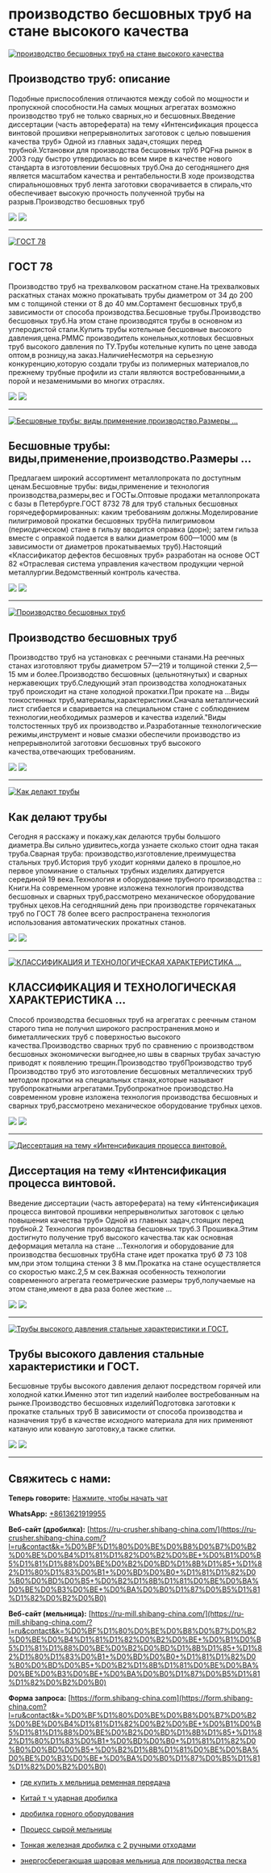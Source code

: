 # производство бесшовных труб на стане высокого качества

<a href="https://swt.shibang-china.com/?l=ru&img&k=%D0%BF%D1%80%D0%BE%D0%B8%D0%B7%D0%B2%D0%BE%D0%B4%D1%81%D1%82%D0%B2%D0%BE+%D0%B1%D0%B5%D1%81%D1%88%D0%BE%D0%B2%D0%BD%D1%8B%D1%85+%D1%82%D1%80%D1%83%D0%B1+%D0%BD%D0%B0+%D1%81%D1%82%D0%B0%D0%BD%D0%B5+%D0%B2%D1%8B%D1%81%D0%BE%D0%BA%D0%BE%D0%B3%D0%BE+%D0%BA%D0%B0%D1%87%D0%B5%D1%81%D1%82%D0%B2%D0%B0" target="_blank">![производство бесшовных труб на стане высокого качества](http://static.shibang-china.com/all-800x300/1368.jpg)</a>

## Производство труб: описание
Подобные приспособления отличаются между собой по мощности и пропускной способности.На самых мощных агрегатах возможно производство труб не только сварных,но и бесшовных.Введение диссертации (часть автореферата) на тему &#171;Интенсификация процесса винтовой прошивки непрерывнолитых заготовок с целью повышения качества труб&#187; Одной из главных задач,стоящих перед трубной.Установки для производства бесшовных трУб PQFна рынок в 2003 году быстро утвердилась во всем мире в качестве нового стандарта в изготовлении бесшовных труб.Она до сегодняшнего дня является масштабом качества и рентабельности.В ходе производства спиральношовных труб лента заготовки сворачивается в спираль,что обеспечивает высокую прочность полученной трубы на разрыв.Производство бесшовных труб


<a href="https://whatsapp.shibangsoft.com/WhatsApp.php" target="_blank" title="WhatsApp">![](http://static.shibang-china.com/icon/whatsapp.png)</a> <a href="https://swt.shibang-china.com/?l=ru&icon&k=%D0%BF%D1%80%D0%BE%D0%B8%D0%B7%D0%B2%D0%BE%D0%B4%D1%81%D1%82%D0%B2%D0%BE+%D0%B1%D0%B5%D1%81%D1%88%D0%BE%D0%B2%D0%BD%D1%8B%D1%85+%D1%82%D1%80%D1%83%D0%B1+%D0%BD%D0%B0+%D1%81%D1%82%D0%B0%D0%BD%D0%B5+%D0%B2%D1%8B%D1%81%D0%BE%D0%BA%D0%BE%D0%B3%D0%BE+%D0%BA%D0%B0%D1%87%D0%B5%D1%81%D1%82%D0%B2%D0%B0" target="_blank">![](http://static.shibang-china.com/icon/chat-ru.png)</a>

---

<a href="https://swt.shibang-china.com/?l=ru&img&k=%D0%BF%D1%80%D0%BE%D0%B8%D0%B7%D0%B2%D0%BE%D0%B4%D1%81%D1%82%D0%B2%D0%BE+%D0%B1%D0%B5%D1%81%D1%88%D0%BE%D0%B2%D0%BD%D1%8B%D1%85+%D1%82%D1%80%D1%83%D0%B1+%D0%BD%D0%B0+%D1%81%D1%82%D0%B0%D0%BD%D0%B5+%D0%B2%D1%8B%D1%81%D0%BE%D0%BA%D0%BE%D0%B3%D0%BE+%D0%BA%D0%B0%D1%87%D0%B5%D1%81%D1%82%D0%B2%D0%B0" target="_blank">![ГОСТ 78](http://static.shibang-china.com/all-800x300/941.jpg)</a>

## ГОСТ 78
Производство труб на трехвалковом раскатном стане.На трехвалковых раскатных станах можно прокатывать трубы диаметром от 34 до 200 мм с толщиной стенки от 8 до 40 мм.Сортамент бесшовных труб,в зависимости от способа производства.Бесшовные трубы.Производство бесшовных труб.На этом стане производятся трубы в основном из углеродистой стали.Купить трубы котельные бесшовные высокого давления,цена.РММС производитель конельных,котловых бесшовных труб высокого давления по ТУ.Трубы котельные купить по цене завода оптом,в розницу,на заказ.НаличиеНесмотря на серьезную конкуренцию,которую создали трубы из полимерных материалов,по прежнему трубные профили из стали являются востребованными,а порой и незаменимыми во многих отраслях.


<a href="https://whatsapp.shibangsoft.com/WhatsApp.php" target="_blank" title="WhatsApp">![](http://static.shibang-china.com/icon/whatsapp.png)</a> <a href="https://swt.shibang-china.com/?l=ru&icon&k=%D0%BF%D1%80%D0%BE%D0%B8%D0%B7%D0%B2%D0%BE%D0%B4%D1%81%D1%82%D0%B2%D0%BE+%D0%B1%D0%B5%D1%81%D1%88%D0%BE%D0%B2%D0%BD%D1%8B%D1%85+%D1%82%D1%80%D1%83%D0%B1+%D0%BD%D0%B0+%D1%81%D1%82%D0%B0%D0%BD%D0%B5+%D0%B2%D1%8B%D1%81%D0%BE%D0%BA%D0%BE%D0%B3%D0%BE+%D0%BA%D0%B0%D1%87%D0%B5%D1%81%D1%82%D0%B2%D0%B0" target="_blank">![](http://static.shibang-china.com/icon/chat-ru.png)</a>

---

<a href="https://swt.shibang-china.com/?l=ru&img&k=%D0%BF%D1%80%D0%BE%D0%B8%D0%B7%D0%B2%D0%BE%D0%B4%D1%81%D1%82%D0%B2%D0%BE+%D0%B1%D0%B5%D1%81%D1%88%D0%BE%D0%B2%D0%BD%D1%8B%D1%85+%D1%82%D1%80%D1%83%D0%B1+%D0%BD%D0%B0+%D1%81%D1%82%D0%B0%D0%BD%D0%B5+%D0%B2%D1%8B%D1%81%D0%BE%D0%BA%D0%BE%D0%B3%D0%BE+%D0%BA%D0%B0%D1%87%D0%B5%D1%81%D1%82%D0%B2%D0%B0" target="_blank">![Бесшовные трубы: виды,применение,производство.Размеры …](http://static.shibang-china.com/all-800x300/351.jpg)</a>

## Бесшовные трубы: виды,применение,производство.Размеры …
Предлагаем широкий ассортимент металлопроката по доступным ценам.Бесшовные трубы: виды,применение и технология производства,размеры,вес и ГОСТы.Оптовые продажи металлопроката с базы в Петербурге.ГОСТ 8732 78 для труб стальных бесшовных горячедеформированных: каким требованиям должны.Моделирование пилигримовой прокатки бесшовных трубНа пилигримовом (периодическом) стане в гильзу вводится оправка (дорн); затем гильза вместе с оправкой подается в валки диаметром 600—1000 мм (в зависимости от диаметров прокатываемых труб).Настоящий &#171;Классификатор дефектов бесшовных труб&#187; разработан на основе ОСТ 82 &#171;Отраслевая система управления качеством продукции черной металлургии.Ведомственный контроль качества.


<a href="https://whatsapp.shibangsoft.com/WhatsApp.php" target="_blank" title="WhatsApp">![](http://static.shibang-china.com/icon/whatsapp.png)</a> <a href="https://swt.shibang-china.com/?l=ru&icon&k=%D0%BF%D1%80%D0%BE%D0%B8%D0%B7%D0%B2%D0%BE%D0%B4%D1%81%D1%82%D0%B2%D0%BE+%D0%B1%D0%B5%D1%81%D1%88%D0%BE%D0%B2%D0%BD%D1%8B%D1%85+%D1%82%D1%80%D1%83%D0%B1+%D0%BD%D0%B0+%D1%81%D1%82%D0%B0%D0%BD%D0%B5+%D0%B2%D1%8B%D1%81%D0%BE%D0%BA%D0%BE%D0%B3%D0%BE+%D0%BA%D0%B0%D1%87%D0%B5%D1%81%D1%82%D0%B2%D0%B0" target="_blank">![](http://static.shibang-china.com/icon/chat-ru.png)</a>

---

<a href="https://swt.shibang-china.com/?l=ru&img&k=%D0%BF%D1%80%D0%BE%D0%B8%D0%B7%D0%B2%D0%BE%D0%B4%D1%81%D1%82%D0%B2%D0%BE+%D0%B1%D0%B5%D1%81%D1%88%D0%BE%D0%B2%D0%BD%D1%8B%D1%85+%D1%82%D1%80%D1%83%D0%B1+%D0%BD%D0%B0+%D1%81%D1%82%D0%B0%D0%BD%D0%B5+%D0%B2%D1%8B%D1%81%D0%BE%D0%BA%D0%BE%D0%B3%D0%BE+%D0%BA%D0%B0%D1%87%D0%B5%D1%81%D1%82%D0%B2%D0%B0" target="_blank">![Производство бесшовных труб](http://static.shibang-china.com/all-800x300/40.jpg)</a>

## Производство бесшовных труб
Производство труб на установках с реечными станами.На реечных станах изготовляют трубы диаметром 57—219 и толщиной стенки 2,5—15 мм и более.Производство бесшовных (цельнотянутых) и сварных нержавеющих труб.Следующий этап производства холоднокатаных труб происходит на стане холодной прокатки.При прокате на …Виды тонкостенных труб,материалы,характеристики.Сначала металлический лист сгибается и сваривается на специальном стане с соблюдением технологии,необходимых размеров и качества изделий.&quot;Виды толстостенных труб их производство и.Разработанные технологические режимы,инструмент и новые смазки обеспечили производство из непрерывнолитой заготовки бесшовных труб высокого качества,отвечающих требованиям.


<a href="https://whatsapp.shibangsoft.com/WhatsApp.php" target="_blank" title="WhatsApp">![](http://static.shibang-china.com/icon/whatsapp.png)</a> <a href="https://swt.shibang-china.com/?l=ru&icon&k=%D0%BF%D1%80%D0%BE%D0%B8%D0%B7%D0%B2%D0%BE%D0%B4%D1%81%D1%82%D0%B2%D0%BE+%D0%B1%D0%B5%D1%81%D1%88%D0%BE%D0%B2%D0%BD%D1%8B%D1%85+%D1%82%D1%80%D1%83%D0%B1+%D0%BD%D0%B0+%D1%81%D1%82%D0%B0%D0%BD%D0%B5+%D0%B2%D1%8B%D1%81%D0%BE%D0%BA%D0%BE%D0%B3%D0%BE+%D0%BA%D0%B0%D1%87%D0%B5%D1%81%D1%82%D0%B2%D0%B0" target="_blank">![](http://static.shibang-china.com/icon/chat-ru.png)</a>

---

<a href="https://swt.shibang-china.com/?l=ru&img&k=%D0%BF%D1%80%D0%BE%D0%B8%D0%B7%D0%B2%D0%BE%D0%B4%D1%81%D1%82%D0%B2%D0%BE+%D0%B1%D0%B5%D1%81%D1%88%D0%BE%D0%B2%D0%BD%D1%8B%D1%85+%D1%82%D1%80%D1%83%D0%B1+%D0%BD%D0%B0+%D1%81%D1%82%D0%B0%D0%BD%D0%B5+%D0%B2%D1%8B%D1%81%D0%BE%D0%BA%D0%BE%D0%B3%D0%BE+%D0%BA%D0%B0%D1%87%D0%B5%D1%81%D1%82%D0%B2%D0%B0" target="_blank">![Как делают трубы](http://static.shibang-china.com/all-800x300/786.jpg)</a>

## Как делают трубы
Сегодня я расскажу и покажу,как делаются трубы большого диаметра.Вы сильно удивитесь,когда узнаете сколько стоит одна такая труба.Сварная труба: производство,изготовление,преимущества стальных труб.История труб уходит корнями далеко в прошлое,но первое упоминание о стальных трубных изделиях датируется серединой 19 века.Технология и оборудование трубного производства :: Книги.На современном уровне изложена технология производства бесшовных и сварных труб,рассмотрено механическое оборудование трубных цехов.На сегодняшний день при производстве горячекатаных труб по ГОСТ 78 более всего распространена технология использования автоматических прокатных станов.


<a href="https://whatsapp.shibangsoft.com/WhatsApp.php" target="_blank" title="WhatsApp">![](http://static.shibang-china.com/icon/whatsapp.png)</a> <a href="https://swt.shibang-china.com/?l=ru&icon&k=%D0%BF%D1%80%D0%BE%D0%B8%D0%B7%D0%B2%D0%BE%D0%B4%D1%81%D1%82%D0%B2%D0%BE+%D0%B1%D0%B5%D1%81%D1%88%D0%BE%D0%B2%D0%BD%D1%8B%D1%85+%D1%82%D1%80%D1%83%D0%B1+%D0%BD%D0%B0+%D1%81%D1%82%D0%B0%D0%BD%D0%B5+%D0%B2%D1%8B%D1%81%D0%BE%D0%BA%D0%BE%D0%B3%D0%BE+%D0%BA%D0%B0%D1%87%D0%B5%D1%81%D1%82%D0%B2%D0%B0" target="_blank">![](http://static.shibang-china.com/icon/chat-ru.png)</a>

---

<a href="https://swt.shibang-china.com/?l=ru&img&k=%D0%BF%D1%80%D0%BE%D0%B8%D0%B7%D0%B2%D0%BE%D0%B4%D1%81%D1%82%D0%B2%D0%BE+%D0%B1%D0%B5%D1%81%D1%88%D0%BE%D0%B2%D0%BD%D1%8B%D1%85+%D1%82%D1%80%D1%83%D0%B1+%D0%BD%D0%B0+%D1%81%D1%82%D0%B0%D0%BD%D0%B5+%D0%B2%D1%8B%D1%81%D0%BE%D0%BA%D0%BE%D0%B3%D0%BE+%D0%BA%D0%B0%D1%87%D0%B5%D1%81%D1%82%D0%B2%D0%B0" target="_blank">![КЛАССИФИКАЦИЯ И ТЕХНОЛОГИЧЕСКАЯ ХАРАКТЕРИСТИКА …](http://static.shibang-china.com/all-800x300/1103.jpg)</a>

## КЛАССИФИКАЦИЯ И ТЕХНОЛОГИЧЕСКАЯ ХАРАКТЕРИСТИКА …
Способ производства бесшовных труб на агрегатах с реечным станом старого типа не получил широкого распространения.моно и биметаллических труб с поверхностью высокого качества.Производство сварных труб по сравнению с производством бесшовных экономически выгоднее,но швы в сварных трубах зачастую приводят к появлению трещин.Производство трубПроизводство труб Производство труб это изготовление бесшовных металлических труб методом прокатки на специальных станах,которые называют трубопрокатными агрегатами.Трубопрокатное производство.На современном уровне изложена технология производства бесшовных и сварных труб,рассмотрено механическое оборудование трубных цехов.


<a href="https://whatsapp.shibangsoft.com/WhatsApp.php" target="_blank" title="WhatsApp">![](http://static.shibang-china.com/icon/whatsapp.png)</a> <a href="https://swt.shibang-china.com/?l=ru&icon&k=%D0%BF%D1%80%D0%BE%D0%B8%D0%B7%D0%B2%D0%BE%D0%B4%D1%81%D1%82%D0%B2%D0%BE+%D0%B1%D0%B5%D1%81%D1%88%D0%BE%D0%B2%D0%BD%D1%8B%D1%85+%D1%82%D1%80%D1%83%D0%B1+%D0%BD%D0%B0+%D1%81%D1%82%D0%B0%D0%BD%D0%B5+%D0%B2%D1%8B%D1%81%D0%BE%D0%BA%D0%BE%D0%B3%D0%BE+%D0%BA%D0%B0%D1%87%D0%B5%D1%81%D1%82%D0%B2%D0%B0" target="_blank">![](http://static.shibang-china.com/icon/chat-ru.png)</a>

---

<a href="https://swt.shibang-china.com/?l=ru&img&k=%D0%BF%D1%80%D0%BE%D0%B8%D0%B7%D0%B2%D0%BE%D0%B4%D1%81%D1%82%D0%B2%D0%BE+%D0%B1%D0%B5%D1%81%D1%88%D0%BE%D0%B2%D0%BD%D1%8B%D1%85+%D1%82%D1%80%D1%83%D0%B1+%D0%BD%D0%B0+%D1%81%D1%82%D0%B0%D0%BD%D0%B5+%D0%B2%D1%8B%D1%81%D0%BE%D0%BA%D0%BE%D0%B3%D0%BE+%D0%BA%D0%B0%D1%87%D0%B5%D1%81%D1%82%D0%B2%D0%B0" target="_blank">![Диссертация на тему &#171;Интенсификация процесса винтовой.](http://static.shibang-china.com/all-800x300/1008.jpg)</a>

## Диссертация на тему &#171;Интенсификация процесса винтовой.
Введение диссертации (часть автореферата) на тему &#171;Интенсификация процесса винтовой прошивки непрерывнолитых заготовок с целью повышения качества труб&#187; Одной из главных задач,стоящих перед трубной.2 Технология производства бесшовных труб.3 Прошивка.Этим достигнуто получение труб высокого качества.так как основная деформация металла на стане …Технология и оборудование для производства бесшовных трубНа стане идет прокатка труб &#216; 73 108 мм,при этом толщина стенки 3 8 мм.Прокатка на стане осуществляется со скоростью макс.2,5 м сек.Важная особенность технологии современного агрегата геометрические размеры труб,получаемые на этом стане,имеют в два раза более жесткие …


<a href="https://whatsapp.shibangsoft.com/WhatsApp.php" target="_blank" title="WhatsApp">![](http://static.shibang-china.com/icon/whatsapp.png)</a> <a href="https://swt.shibang-china.com/?l=ru&icon&k=%D0%BF%D1%80%D0%BE%D0%B8%D0%B7%D0%B2%D0%BE%D0%B4%D1%81%D1%82%D0%B2%D0%BE+%D0%B1%D0%B5%D1%81%D1%88%D0%BE%D0%B2%D0%BD%D1%8B%D1%85+%D1%82%D1%80%D1%83%D0%B1+%D0%BD%D0%B0+%D1%81%D1%82%D0%B0%D0%BD%D0%B5+%D0%B2%D1%8B%D1%81%D0%BE%D0%BA%D0%BE%D0%B3%D0%BE+%D0%BA%D0%B0%D1%87%D0%B5%D1%81%D1%82%D0%B2%D0%B0" target="_blank">![](http://static.shibang-china.com/icon/chat-ru.png)</a>

---

<a href="https://swt.shibang-china.com/?l=ru&img&k=%D0%BF%D1%80%D0%BE%D0%B8%D0%B7%D0%B2%D0%BE%D0%B4%D1%81%D1%82%D0%B2%D0%BE+%D0%B1%D0%B5%D1%81%D1%88%D0%BE%D0%B2%D0%BD%D1%8B%D1%85+%D1%82%D1%80%D1%83%D0%B1+%D0%BD%D0%B0+%D1%81%D1%82%D0%B0%D0%BD%D0%B5+%D0%B2%D1%8B%D1%81%D0%BE%D0%BA%D0%BE%D0%B3%D0%BE+%D0%BA%D0%B0%D1%87%D0%B5%D1%81%D1%82%D0%B2%D0%B0" target="_blank">![Трубы высокого давления стальные характеристики и ГОСТ.](http://static.shibang-china.com/all-800x300/903.jpg)</a>

## Трубы высокого давления стальные характеристики и ГОСТ.
Бесшовные трубы высокого давления делают посредством горячей или холодной катки.Именно этот тип изделий наиболее востребованным на рынке.Производство бесшовных изделийПодготовка заготовки к прокатке стальных труб В зависимости от способа производства и назначения труб в качестве исходного материала для них применяют катаную или кованую заготовку,а также слитки.

<a href="https://whatsapp.shibangsoft.com/WhatsApp.php" target="_blank" title="WhatsApp">![](http://static.shibang-china.com/icon/whatsapp.png)</a> <a href="https://swt.shibang-china.com/?l=ru&icon&k=%D0%BF%D1%80%D0%BE%D0%B8%D0%B7%D0%B2%D0%BE%D0%B4%D1%81%D1%82%D0%B2%D0%BE+%D0%B1%D0%B5%D1%81%D1%88%D0%BE%D0%B2%D0%BD%D1%8B%D1%85+%D1%82%D1%80%D1%83%D0%B1+%D0%BD%D0%B0+%D1%81%D1%82%D0%B0%D0%BD%D0%B5+%D0%B2%D1%8B%D1%81%D0%BE%D0%BA%D0%BE%D0%B3%D0%BE+%D0%BA%D0%B0%D1%87%D0%B5%D1%81%D1%82%D0%B2%D0%B0" target="_blank">![](http://static.shibang-china.com/icon/chat-ru.png)</a>

---
## Свяжитесь с нами:

**Теперь говорите:** [Нажмите, чтобы начать чат](https://swt.shibang-china.com?l=ru&contact&k=%D0%BF%D1%80%D0%BE%D0%B8%D0%B7%D0%B2%D0%BE%D0%B4%D1%81%D1%82%D0%B2%D0%BE+%D0%B1%D0%B5%D1%81%D1%88%D0%BE%D0%B2%D0%BD%D1%8B%D1%85+%D1%82%D1%80%D1%83%D0%B1+%D0%BD%D0%B0+%D1%81%D1%82%D0%B0%D0%BD%D0%B5+%D0%B2%D1%8B%D1%81%D0%BE%D0%BA%D0%BE%D0%B3%D0%BE+%D0%BA%D0%B0%D1%87%D0%B5%D1%81%D1%82%D0%B2%D0%B0)

**WhatsApp:**  [+8613621919955](https://whatsapp.shibangsoft.com/WhatsApp.php)

**Веб-сайт (дробилка):** [https://ru-crusher.shibang-china.com/](https://ru-crusher.shibang-china.com/?l=ru&contact&k=%D0%BF%D1%80%D0%BE%D0%B8%D0%B7%D0%B2%D0%BE%D0%B4%D1%81%D1%82%D0%B2%D0%BE+%D0%B1%D0%B5%D1%81%D1%88%D0%BE%D0%B2%D0%BD%D1%8B%D1%85+%D1%82%D1%80%D1%83%D0%B1+%D0%BD%D0%B0+%D1%81%D1%82%D0%B0%D0%BD%D0%B5+%D0%B2%D1%8B%D1%81%D0%BE%D0%BA%D0%BE%D0%B3%D0%BE+%D0%BA%D0%B0%D1%87%D0%B5%D1%81%D1%82%D0%B2%D0%B0)

**Веб-сайт (мельница):** [https://ru-mill.shibang-china.com/](https://ru-mill.shibang-china.com/?l=ru&contact&k=%D0%BF%D1%80%D0%BE%D0%B8%D0%B7%D0%B2%D0%BE%D0%B4%D1%81%D1%82%D0%B2%D0%BE+%D0%B1%D0%B5%D1%81%D1%88%D0%BE%D0%B2%D0%BD%D1%8B%D1%85+%D1%82%D1%80%D1%83%D0%B1+%D0%BD%D0%B0+%D1%81%D1%82%D0%B0%D0%BD%D0%B5+%D0%B2%D1%8B%D1%81%D0%BE%D0%BA%D0%BE%D0%B3%D0%BE+%D0%BA%D0%B0%D1%87%D0%B5%D1%81%D1%82%D0%B2%D0%B0)

**Форма запроса:** [https://form.shibang-china.com](https://form.shibang-china.com?l=ru&contact&k=%D0%BF%D1%80%D0%BE%D0%B8%D0%B7%D0%B2%D0%BE%D0%B4%D1%81%D1%82%D0%B2%D0%BE+%D0%B1%D0%B5%D1%81%D1%88%D0%BE%D0%B2%D0%BD%D1%8B%D1%85+%D1%82%D1%80%D1%83%D0%B1+%D0%BD%D0%B0+%D1%81%D1%82%D0%B0%D0%BD%D0%B5+%D0%B2%D1%8B%D1%81%D0%BE%D0%BA%D0%BE%D0%B3%D0%BE+%D0%BA%D0%B0%D1%87%D0%B5%D1%81%D1%82%D0%B2%D0%B0)

* [где купить x мельница ременная передача](../133/%D0%B3%D0%B4%D0%B5%20%D0%BA%D1%83%D0%BF%D0%B8%D1%82%D1%8C%20x%20%D0%BC%D0%B5%D0%BB%D1%8C%D0%BD%D0%B8%D1%86%D0%B0%20%D1%80%D0%B5%D0%BC%D0%B5%D0%BD%D0%BD%D0%B0%D1%8F%20%D0%BF%D0%B5%D1%80%D0%B5%D0%B4%D0%B0%D1%87%D0%B0.md)

* [Китай т  ч ударная дробилка](../134/%D0%9A%D0%B8%D1%82%D0%B0%D0%B9%20%D1%82%20%20%D1%87%20%D1%83%D0%B4%D0%B0%D1%80%D0%BD%D0%B0%D1%8F%20%D0%B4%D1%80%D0%BE%D0%B1%D0%B8%D0%BB%D0%BA%D0%B0.md)

* [дробилка горного оборудования](../135/%D0%B4%D1%80%D0%BE%D0%B1%D0%B8%D0%BB%D0%BA%D0%B0%20%D0%B3%D0%BE%D1%80%D0%BD%D0%BE%D0%B3%D0%BE%20%D0%BE%D0%B1%D0%BE%D1%80%D1%83%D0%B4%D0%BE%D0%B2%D0%B0%D0%BD%D0%B8%D1%8F.md)

* [Процесс сырой мельницы](../132/%D0%9F%D1%80%D0%BE%D1%86%D0%B5%D1%81%D1%81%20%D1%81%D1%8B%D1%80%D0%BE%D0%B9%20%D0%BC%D0%B5%D0%BB%D1%8C%D0%BD%D0%B8%D1%86%D1%8B.md)

* [Тонкая железная дробилка с 2 ручными отходами](../135/%D0%A2%D0%BE%D0%BD%D0%BA%D0%B0%D1%8F%20%D0%B6%D0%B5%D0%BB%D0%B5%D0%B7%D0%BD%D0%B0%D1%8F%20%D0%B4%D1%80%D0%BE%D0%B1%D0%B8%D0%BB%D0%BA%D0%B0%20%D1%81%202%20%D1%80%D1%83%D1%87%D0%BD%D1%8B%D0%BC%D0%B8%20%D0%BE%D1%82%D1%85%D0%BE%D0%B4%D0%B0%D0%BC%D0%B8.md)

* [энергосберегающая шаровая мельница для производства песка](../134/%D1%8D%D0%BD%D0%B5%D1%80%D0%B3%D0%BE%D1%81%D0%B1%D0%B5%D1%80%D0%B5%D0%B3%D0%B0%D1%8E%D1%89%D0%B0%D1%8F%20%D1%88%D0%B0%D1%80%D0%BE%D0%B2%D0%B0%D1%8F%20%D0%BC%D0%B5%D0%BB%D1%8C%D0%BD%D0%B8%D1%86%D0%B0%20%D0%B4%D0%BB%D1%8F%20%D0%BF%D1%80%D0%BE%D0%B8%D0%B7%D0%B2%D0%BE%D0%B4%D1%81%D1%82%D0%B2%D0%B0%20%D0%BF%D0%B5%D1%81%D0%BA%D0%B0.md)